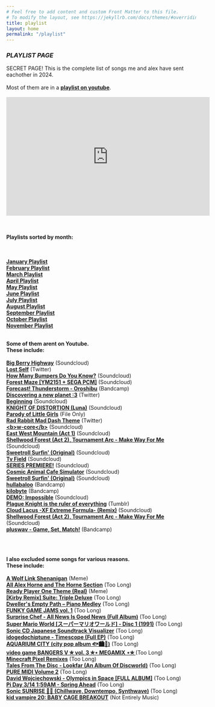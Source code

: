 ```yaml
---
# Feel free to add content and custom Front Matter to this file.
# To modify the layout, see https://jekyllrb.com/docs/themes/#overriding-theme-defaults
title: playlist
layout: home
permalink: "/playlist"
---
```





### *PLAYLIST PAGE*




<div class="changelater">
     SECRET PAGE! This is the complete list of songs me and alex have sent eachother in 2024.
      <br><br>
      Most of them are in a <a href="https://youtube.com/playlist?list=PLAKmuGFhUrBW4XiebFuilFhJXvuqStYJx&si=MyeLf709VbC3HxC7"><b>playlist on youtube</b><a></a>.
      <br><br>
<div class="photo">
<div class="img"><iframe width="540" height="315" src="https://www.youtube.com/embed/videoseries?si=huf-drybA6ZeAZHG&amp;list=PLAKmuGFhUrBW4XiebFuilFhJXvuqStYJx" title="YouTube video player" frameborder="0" allow="accelerometer; autoplay; clipboard-write; encrypted-media; gyroscope; picture-in-picture; web-share" allowfullscreen></iframe>
  </div>
     
  </div>
      <br><br>

 <b>Playlists sorted by month:</b>

<br>
<br> <a href="https://www.youtube.com/playlist?list=PLAKmuGFhUrBULDIpt1cfx8qeMNO0Wq53Y"><b>January Playlist</b><a></a> 
<br> <a href="https://www.youtube.com/playlist?list=PLAKmuGFhUrBVngmO_ByAxxoPo_BBWwBLN"><b>February Playlist</b><a></a> 
<br> <a href="https://www.youtube.com/playlist?list=PLAKmuGFhUrBWKrLDRcxsV13SxIFrhBdeJ"><b>March Playlist</b><a></a> 
<br> <a href="https://www.youtube.com/playlist?list=PLAKmuGFhUrBWxNmZkzSVQZmBZpHRGrrki"><b>April Playlist</b><a></a> 
<br> <a href="https://www.youtube.com/playlist?list=PLAKmuGFhUrBUEDDGyPUid7aDJ17N5H-Kq"><b>May Playlist</b><a></a> 
<br> <a href="https://www.youtube.com/playlist?list=PLAKmuGFhUrBXlGEi7D3UsQAuN95t6qggq"><b>June Playlist</b><a></a> 
<br> <a href="https://www.youtube.com/playlist?list=PLAKmuGFhUrBVU1XPbeXeFy5dEuNhCXOjF"><b>July Playlist</b><a></a> 
<br> <a href="https://www.youtube.com/playlist?list=PLAKmuGFhUrBUeNYV4fm9b9HaZKJ99qHUC"><b>August Playlist</b><a></a> 
<br> <a href="https://youtube.com/playlist?list=PLAKmuGFhUrBXu0egf6mYhOxjk9pJSXQ6x&si=wfIIasHd7E8RDDS7"><b>September Playlist</b><a></a>
<br> <a href="https://www.youtube.com/playlist?list=PLAKmuGFhUrBX_mSxXuJiWUrCtAObRMm-i"><b>October Playlist</b><a></a>
<br> <a href="https://youtube.com/playlist?list=PLAKmuGFhUrBUDXaQ5jbYkyO3jLekS1e8Y&si=aJJhaGaJzO4KLx8t"><b>November Playlist</b><a></a>
<br>
<br>
      
<b>Some of them arent on Youtube. <br>These include:</b>
      <br>
<br> <a href="https://soundcloud.com/me-and-my-kidney/big-berry-highway"><b>Big Berry Highway</b><a></a> (Soundcloud)
      <br> <a href="https://twitter.com/_redngreen_/status/1742623042814054907"><b>Lost Self</b><a></a> (Twitter)
<br> <a href="https://soundcloud.com/dr-fansong-thing/sets/how-many-bumpers-do-you-know?si=370e48a4db754241af63f4ca5d08a0fd&utm_source=clipboard&utm_medium=text&utm_campaign=social_sharing"><b>How Many Bumpers Do You Know?</b><a></a> (Soundcloud)
<br> <a href="https://soundcloud.com/fm_am4n/forest-maze-ym2151-sega-pcm"><b>Forest Maze [YM2151 + SEGA PCM]</b><a></a> (Soundcloud)
      <br> <a href="https://oroshibu.bandcamp.com/track/forecast-thunderstorm-oroshibu"><b>Forecast! Thunderstorm - Oroshibu</b><a></a> (Bandcamp)
      <br> <a href="https://twitter.com/ViktorKraus2/status/1783158096786833714"><b>Discovering a new planet :3</b><a></a> (Twitter)
      <br> <a href="https://soundcloud.com/cheltarune/beginning?si=0af2cf26a82545f4a44e4ba3343ac55c&utm_source=clipboard&utm_medium=text&utm_campaign=social_sharing"><b>Beginning</b><a></a> (Soundcloud)
      <br> <a href="https://soundcloud.com/saurdino420/knight-of-distortion-luna"><b>KNIGHT OF DISTORTION (Luna)</b><a></a> (Soundcloud)
      <br> <a href="https://cdn.discordapp.com/attachments/1010947142728290415/1248420225951600660/Little_Squidward.mp4?ex=6683e630&is=668294b0&hm=d1cf60cb36e7be02e6d85acb86a96859b0dc7255a5dcf849f68819b0f43e58ed&"><b>Parody of Little Girls</b><a></a> (File Only)
      <br> <a href="https://x.com/ComposerEvans/status/1707805991088062928"><b>Rad Rabbit Mad Dash Theme</b><a></a> (Twitter)
      <br> <a href="https://soundcloud.com/user-508229127/bw-coreb"><b>&lt;b&gt;w-core&lt;/b&gt;</b><a></a> (Soundcloud)
      <br> <a href="https://soundcloud.com/mason-lieberman-1/4-east-west-mountain-act-1?in=mason-lieberman-1/sets/selections-from-the-ost-of-renaine"><b>East West Mountain (Act 1)</b><a></a> (Soundcloud)
      <br> <a href="https://soundcloud.com/mason-lieberman-1/2-shellwood-forest-act-2?in=mason-lieberman-1/sets/selections-from-the-ost-of-renaine"><b>
Shellwood Forest (Act 2), Tournament Arc - Make Way For Me </b><a></a> (Soundcloud)
      <br> <a href="https://soundcloud.com/v0xphi/sweetroll-surfin-original"><b>Sweetroll Surfin' (Original)</b><a></a> (Soundcloud)
      <br> <a href="https://soundcloud.com/etaoinshrdlu1997/tv-field?si=de6c37891cf04807adef4395c254c170&utm_source=clipboard&utm_medium=text&utm_campaign=social_sharing"><b>Tv Field</b><a></a> (Soundcloud)
      <br> <a href="https://soundcloud.com/deltarune-d-d/series-premiere?si=c55a0a67b6224e21a9644eb020afb67e&utm_source=clipboard&utm_medium=text&utm_campaign=social_sharing"><b>SERIES PREMIERE!</b><a></a> (Soundcloud)
      <br> <a href="https://soundcloud.com/cubenoy22/cosmic-animal-cafe-simulator"><b>Cosmic Animal Cafe Simulator</b><a></a> (Soundcloud)
      <br> <a href="https://soundcloud.com/v0xphi/sweetroll-surfin-original"><b>Sweetroll Surfin' (Original)</b><a></a> (Soundcloud)
      <br> <a href="https://mistajub.bandcamp.com/track/hullabaloo"><b>hullabaloo</b><a></a> (Bandcamp)
      <br> <a href="https://mistajub.bandcamp.com/track/kilobyte"><b>kilobyte</b><a></a> (Bandcamp)
      <br> <a href="https://soundcloud.com/user-796063187/demo-impossible"><b>DEMO: Impossible</b><a></a> (Soundcloud)
      <br> <a href="https://www.tumblr.com/googieplague/764816598895935488/plague-knight-is-the-ruler-of-everything?source=share"><b>Plague Knight is the ruler of everything</b><a></a> (Tumblr)
      <br> <a href="https://soundcloud.com/kirbcicle/cloud-lacus-xf-extreme-formula-remix?si=c2484e96a9db4a2684654e409e482968&utm_source=clipboard&utm_medium=text&utm_campaign=social_sharing"><b>Cloud Lacus -XF Extreme Formula- (Remix)</b><a></a> (Soundcloud)
      <br> <a href="https://soundcloud.com/mason-lieberman-1/2-shellwood-forest-act-2?in=mason-lieberman-1/sets/selections-from-the-ost-of-renaine"><b>
Shellwood Forest (Act 2), Tournament Arc - Make Way For Me </b><a></a> (Soundcloud)
      <br> <a href="https://radicaldreamland.bandcamp.com/track/game-set-match"><b>pluswav - Game, Set, Match!</b><a></a> (Bandcamp)


<br><br> 
 
  <b>I also excluded some songs for various reasons. <br>
  These include: <br></b>
  <br> <a href="https://www.youtube.com/watch?v=G4IYRn-g8j0"><b>A Wolf Link Shenanigan</b><a></a> (Meme)
  <br> <a href="https://www.youtube.com/watch?app=desktop&v=zpZllyRBYw8&t"><b>All Alex Horne and The Horne Section</b><a></a> (Too Long)
  <br> <a href="https://www.tumblr.com/bigsphinxofquartz/171615097826/source"><b>Ready Player One Theme (Real)</b><a></a> (Meme)
  <br> <a href="https://www.youtube.com/watch?v=cX3rfLOa6mg"><b>[Kirby Remix] Suite: Triple Deluxe</b><a></a> (Too Long)
  <br> <a href="https://www.youtube.com/watch?v=1Dv84tENDc8"><b>Dweller's Empty Path – Piano Medley</b><a></a> (Too Long)
      <br> <a href="https://www.youtube.com/watch?v=NpOxjlDoszQ"><b>FUNKY GAME JAMS vol. 1</b><a></a> (Too Long)
  <br> <a href="https://www.youtube.com/watch?v=e6tQoKMNN9Y"><b>Surprise Chef - All News Is Good News (Full Album)</b><a></a> (Too Long)
  <br> <a href="https://www.youtube.com/watch?v=eroez0oUonA&t"><b>Super Mario World [スーパーマリオワールド] - Disc 1 (1991)</b><a></a> (Too Long)
  <br> <a href="https://www.youtube.com/watch?v=3i685OvEaGE"><b>Sonic CD Japanese Soundtrack Visualizer</b><a></a> (Too Long)
  <br> <a href="https://www.youtube.com/watch?v=fKGrMu-A0Go"><b>idogedochiptune - Timescope (Full EP)</b><a></a> (Too Long)
  <br> <a href="https://www.youtube.com/watch?v=1276X7Q-vCA"><b>AQUARIUM CITY (city pop album 🐟🏙️🎸)</b><a></a> (Too Long)
  <br> <a href="https://www.youtube.com/watch?v=yRKAcYptAvk"><b>video game BANGERS V ✮ vol. 3 ✮⋆ MEGAMIX ⋆✮ </b><a></a> (Too Long)
  <br> <a href="https://www.youtube.com/watch?v=Jj74tRQuC9w"><b>Minecraft Pixel Remixes</b><a></a> (Too Long)
  <br> <a href="hhttps://www.youtube.com/watch?v=K1s5ZiugiZM&list=PLxQAFogMh4GW37VdcIqJua4O_qIk5gJwY&index=5"><b>Tales From The Disc - Lookfar (An Album Of Discworld)</b><a></a> (Too Long)
  <br> <a href="https://tbkgao.bandcamp.com/album/pure-midi-volume-2"><b>PURE MIDI Volume 2</b><a></a> (Too Long)
  <br> <a href="https://www.youtube.com/watch?v=6uNkTqNSulY&t=129s"><b>David Wojciechowski - Olympics in Space [FULL ALBUM]</b><a></a> (Too Long)
  <br> <a href="https://www.youtube.com/watch?app=desktop&v=AHrth9lOfzo&t=17s"><b>Pi Day 3/14 1:59AM - Spring Ahead</b><a></a> (Too Long)
  <br> <a href="https://www.youtube.com/watch?v=EufwZ_DdDDw&t=954s"><b>Sonic SUNRISE 🌺🌴 (Chillwave, Downtempo, Synthwave)</b><a></a> (Too Long)
  <br> <a href="https://www.youtube.com/watch?v=dPwneh-fr9A"><b>kid vampire 20: BABY CAGE BREAKOUT</b><a></a> (Not Entirely Music)



  <br> <br><br>
